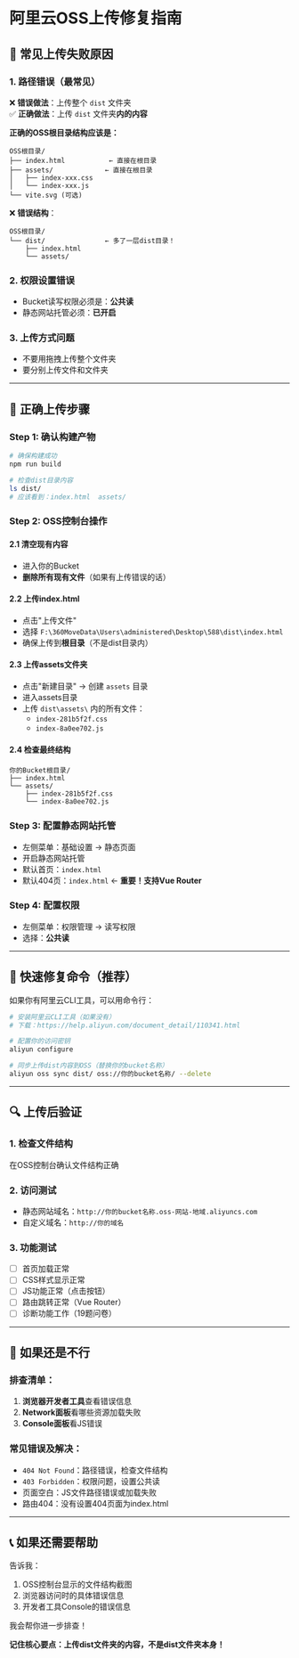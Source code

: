 # 阿里云OSS上传修复指南

## 🚨 常见上传失败原因

### 1. **路径错误（最常见）**
❌ **错误做法**：上传整个 `dist` 文件夹  
✅ **正确做法**：上传 `dist` 文件夹**内的内容**

**正确的OSS根目录结构应该是：**
```
OSS根目录/
├── index.html           ← 直接在根目录
├── assets/             ← 直接在根目录
│   ├── index-xxx.css
│   └── index-xxx.js
└── vite.svg (可选)
```

❌ **错误结构**：
```
OSS根目录/
└── dist/               ← 多了一层dist目录！
    ├── index.html
    └── assets/
```

### 2. **权限设置错误**
- Bucket读写权限必须是：**公共读**
- 静态网站托管必须：**已开启**

### 3. **上传方式问题**
- 不要用拖拽上传整个文件夹
- 要分别上传文件和文件夹

---

## 🔧 正确上传步骤

### Step 1: 确认构建产物
```bash
# 确保构建成功
npm run build

# 检查dist目录内容
ls dist/
# 应该看到：index.html  assets/
```

### Step 2: OSS控制台操作

#### 2.1 清空现有内容
- 进入你的Bucket
- **删除所有现有文件**（如果有上传错误的话）

#### 2.2 上传index.html
- 点击"上传文件"
- 选择 `F:\360MoveData\Users\administered\Desktop\588\dist\index.html`
- 确保上传到**根目录**（不是dist目录内）

#### 2.3 上传assets文件夹
- 点击"新建目录" → 创建 `assets` 目录
- 进入assets目录
- 上传 `dist\assets\` 内的所有文件：
  - `index-281b5f2f.css`
  - `index-8a0ee702.js`

#### 2.4 检查最终结构
```
你的Bucket根目录/
├── index.html
└── assets/
    ├── index-281b5f2f.css
    └── index-8a0ee702.js
```

### Step 3: 配置静态网站托管
- 左侧菜单：基础设置 → 静态页面
- 开启静态网站托管
- 默认首页：`index.html`
- 默认404页：`index.html` ← **重要！支持Vue Router**

### Step 4: 配置权限
- 左侧菜单：权限管理 → 读写权限
- 选择：**公共读**

---

## 🎯 快速修复命令（推荐）

如果你有阿里云CLI工具，可以用命令行：

```bash
# 安装阿里云CLI工具（如果没有）
# 下载：https://help.aliyun.com/document_detail/110341.html

# 配置你的访问密钥
aliyun configure

# 同步上传dist内容到OSS（替换你的bucket名称）
aliyun oss sync dist/ oss://你的bucket名称/ --delete
```

---

## 🔍 上传后验证

### 1. 检查文件结构
在OSS控制台确认文件结构正确

### 2. 访问测试
- 静态网站域名：`http://你的bucket名称.oss-网站-地域.aliyuncs.com`
- 自定义域名：`http://你的域名`

### 3. 功能测试
- [ ] 首页加载正常
- [ ] CSS样式显示正常  
- [ ] JS功能正常（点击按钮）
- [ ] 路由跳转正常（Vue Router）
- [ ] 诊断功能工作（19题问卷）

---

## 🚨 如果还是不行

### 排查清单：
1. **浏览器开发者工具**查看错误信息
2. **Network面板**看哪些资源加载失败
3. **Console面板**看JS错误

### 常见错误及解决：
- `404 Not Found`：路径错误，检查文件结构
- `403 Forbidden`：权限问题，设置公共读
- 页面空白：JS文件路径错误或加载失败
- 路由404：没有设置404页面为index.html

---

## 📞 如果还需要帮助

告诉我：
1. OSS控制台显示的文件结构截图
2. 浏览器访问时的具体错误信息
3. 开发者工具Console的错误信息

我会帮你进一步排查！

**记住核心要点：上传dist文件夹的内容，不是dist文件夹本身！**